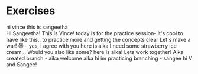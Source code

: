 # Exercises
hi vince this is sangeetha <br>
Hi Sangeetha! This is Vince!
today is for the practice session-
it's cool to have like this.. 
to practice more and getting the concepts clear
Let's make a war! 😈 - yes, i agree with you 
here is aika
I need some strawberry ice cream... Would you also like some?
here is aika! Lets work together!
Aika created branch - aika
welcome aika
hi im practicing branching - sangee
hi V and Sangee!